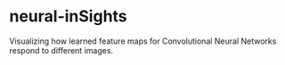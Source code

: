 # neural-inSights
Visualizing how learned feature maps for Convolutional Neural Networks respond to different images.
